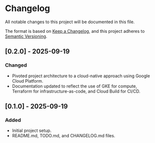 # Changelog

All notable changes to this project will be documented in this file.

The format is based on [Keep a Changelog](https://keepachangelog.com/en/1.0.0/),
and this project adheres to [Semantic Versioning](https://semver.org/spec/v2.0.0.html).

## [0.2.0] - 2025-09-19

### Changed

- Pivoted project architecture to a cloud-native approach using Google Cloud Platform.
- Documentation updated to reflect the use of GKE for compute, Terraform for infrastructure-as-code, and Cloud Build for CI/CD.

## [0.1.0] - 2025-09-19

### Added

- Initial project setup.
- README.md, TODO.md, and CHANGELOG.md files.